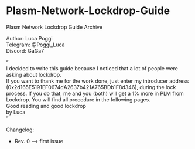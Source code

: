 # Plasm-Network-Lockdrop-Guide
Plasm Network Lockdrop Guide Archive

Author: Luca Poggi  
Telegram: @Poggi_Luca  
Discord: GaGa7  

“  
I decided to write this guide because I noticed that a lot of people were asking about lockdrop.  
If you want to thank me for the work done, just enter my introducer address (0x2d165E5191EF0674dA2637b421A765BDb1F8d346), during the lock process. If you do that, me and you (both) will get a 1% more in PLM from Lockdrop. You will find all procedure in the following
pages.  
Good reading and good lockdrop  
by Luca  
”  

Changelog:  
- Rev. 0 --> first issue  
